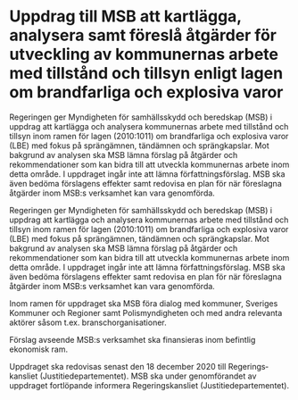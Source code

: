 # Uppdrag till MSB att kartlägga, analysera samt föreslå åtgärder för utveckling av kommunernas arbete med tillstånd och tillsyn enligt lagen om brandfarliga och explosiva varor

Regeringen ger Myndigheten för samhällsskydd och beredskap (MSB) i uppdrag att kartlägga och analysera kommunernas arbete med tillstånd och tillsyn inom ramen för lagen (2010:1011) om brandfarliga och explosiva varor (LBE) med fokus på sprängämnen, tändämnen och sprängkapslar. Mot bakgrund av analysen ska MSB lämna förslag på åtgärder och rekommendationer som kan bidra till att utveckla kommunernas arbete inom detta område. I uppdraget ingår inte att lämna författningsförslag. MSB ska även bedöma förslagens effekter samt redovisa en plan för när föreslagna åtgärder inom MSB:s verksamhet kan vara genomförda.

Regeringen ger Myndigheten för samhällsskydd och beredskap (MSB) i uppdrag att kartlägga och analysera kommunernas arbete med tillstånd och tillsyn inom ramen för lagen (2010:1011) om brandfarliga och explosiva varor (LBE) med fokus på sprängämnen, tändämnen och sprängkapslar. Mot bakgrund av analysen ska MSB lämna förslag på åtgärder och rekommendationer som kan bidra till att utveckla kommunernas arbete inom detta område. I uppdraget ingår inte att lämna författningsförslag. MSB ska även bedöma förslagens effekter samt redovisa en plan för när föreslagna åtgärder inom MSB:s verksamhet kan vara genomförda.

Inom ramen för uppdraget ska MSB föra dialog med kommuner, Sveriges Kommuner och Regioner samt Polismyndigheten och med andra relevanta aktörer såsom t.ex. bransch­organisationer.

Förslag avseende MSB:s verksamhet ska finansieras inom befintlig ekonomisk ram.

Uppdraget ska redovisas senast den 18 december 2020 till Regerings­kansliet (Justitiedepartementet). MSB ska under genomförandet av uppdraget fortlöpande informera Regeringskansliet (Justitiede­partementet).
